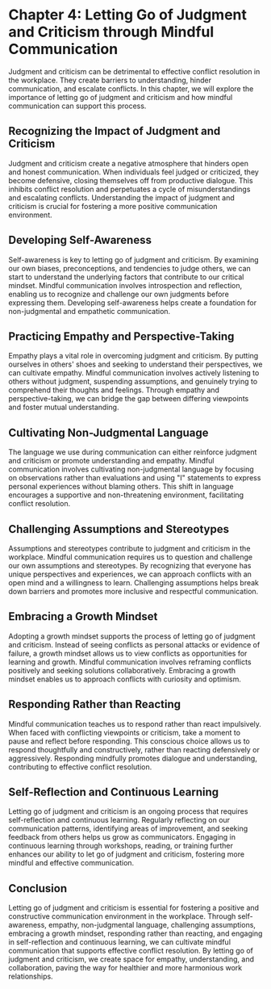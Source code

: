 Chapter 4: Letting Go of Judgment and Criticism through Mindful Communication
=============================================================================

Judgment and criticism can be detrimental to effective conflict resolution in the workplace. They create barriers to understanding, hinder communication, and escalate conflicts. In this chapter, we will explore the importance of letting go of judgment and criticism and how mindful communication can support this process.

Recognizing the Impact of Judgment and Criticism
------------------------------------------------

Judgment and criticism create a negative atmosphere that hinders open and honest communication. When individuals feel judged or criticized, they become defensive, closing themselves off from productive dialogue. This inhibits conflict resolution and perpetuates a cycle of misunderstandings and escalating conflicts. Understanding the impact of judgment and criticism is crucial for fostering a more positive communication environment.

Developing Self-Awareness
-------------------------

Self-awareness is key to letting go of judgment and criticism. By examining our own biases, preconceptions, and tendencies to judge others, we can start to understand the underlying factors that contribute to our critical mindset. Mindful communication involves introspection and reflection, enabling us to recognize and challenge our own judgments before expressing them. Developing self-awareness helps create a foundation for non-judgmental and empathetic communication.

Practicing Empathy and Perspective-Taking
-----------------------------------------

Empathy plays a vital role in overcoming judgment and criticism. By putting ourselves in others' shoes and seeking to understand their perspectives, we can cultivate empathy. Mindful communication involves actively listening to others without judgment, suspending assumptions, and genuinely trying to comprehend their thoughts and feelings. Through empathy and perspective-taking, we can bridge the gap between differing viewpoints and foster mutual understanding.

Cultivating Non-Judgmental Language
-----------------------------------

The language we use during communication can either reinforce judgment and criticism or promote understanding and empathy. Mindful communication involves cultivating non-judgmental language by focusing on observations rather than evaluations and using "I" statements to express personal experiences without blaming others. This shift in language encourages a supportive and non-threatening environment, facilitating conflict resolution.

Challenging Assumptions and Stereotypes
---------------------------------------

Assumptions and stereotypes contribute to judgment and criticism in the workplace. Mindful communication requires us to question and challenge our own assumptions and stereotypes. By recognizing that everyone has unique perspectives and experiences, we can approach conflicts with an open mind and a willingness to learn. Challenging assumptions helps break down barriers and promotes more inclusive and respectful communication.

Embracing a Growth Mindset
--------------------------

Adopting a growth mindset supports the process of letting go of judgment and criticism. Instead of seeing conflicts as personal attacks or evidence of failure, a growth mindset allows us to view conflicts as opportunities for learning and growth. Mindful communication involves reframing conflicts positively and seeking solutions collaboratively. Embracing a growth mindset enables us to approach conflicts with curiosity and optimism.

Responding Rather than Reacting
-------------------------------

Mindful communication teaches us to respond rather than react impulsively. When faced with conflicting viewpoints or criticism, take a moment to pause and reflect before responding. This conscious choice allows us to respond thoughtfully and constructively, rather than reacting defensively or aggressively. Responding mindfully promotes dialogue and understanding, contributing to effective conflict resolution.

Self-Reflection and Continuous Learning
---------------------------------------

Letting go of judgment and criticism is an ongoing process that requires self-reflection and continuous learning. Regularly reflecting on our communication patterns, identifying areas of improvement, and seeking feedback from others helps us grow as communicators. Engaging in continuous learning through workshops, reading, or training further enhances our ability to let go of judgment and criticism, fostering more mindful and effective communication.

Conclusion
----------

Letting go of judgment and criticism is essential for fostering a positive and constructive communication environment in the workplace. Through self-awareness, empathy, non-judgmental language, challenging assumptions, embracing a growth mindset, responding rather than reacting, and engaging in self-reflection and continuous learning, we can cultivate mindful communication that supports effective conflict resolution. By letting go of judgment and criticism, we create space for empathy, understanding, and collaboration, paving the way for healthier and more harmonious work relationships.
